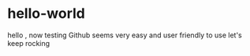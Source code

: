 # hello-world
hello , now testing Github
seems very easy and user friendly to use 
let's keep rocking 
